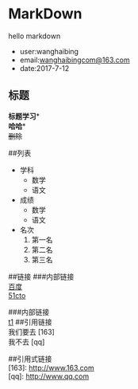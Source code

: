 # MarkDown

hello markdown

- user:wanghaibing
- email:wanghaibingcom@163.com
- date:2017-7-12

## 标题
**标题学习***  
**哈哈***  
~~删除~~

##列表
- 学科
  - 数学
  - 语文
- 成绩
  - 数学
  - 语文
- 名次  
    1. 第一名
    2. 第二名
    4. 第三名
    
##链接
  ###内部链接  
     [百度](http://www.baidu.com)  
     [51cto](http://www.51cto.com)

  ###内部链接  
[t1](t1.md#t3_y)
##引用链接  
我们要去 [163]  
我不去 [qq]


<!-----------魂牵梦萦---------->
##引用式链接  
[163]:  http://www.163.com  
[qq]:  http://www.qq.com
 